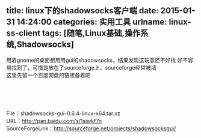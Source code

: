 title: linux下的shadowsocks客户端
date: 2015-01-31 14:24:00
categories: 实用工具
urlname: linux-ss-client
tags: [随笔,Linux基础,操作系统,Shadowsocks]
---
用着gnome的桌面想用用gui的shadowsocks，结果发现这玩意还不好找
好不容易找到了，可惜是放在了sourceforge上，sourceforge经常被墙<br />
这里先留一个百度网盘的链接备着吧<br />
<br />
<img src="http://bangz.me/images/tp_old/2015/01/1331203695.png" alt="" /><br />
<!--more--><br />
<br />
<img src="http://bangz.me/images/tp_old/2015/01/235222880.png" alt="" /><br />
<br />
File：shadowsocks-gui-0.6.4-linux-x64.tar.xz <br />
URL：<a href="http://pan.baidu.com/s/1sjwkf7n" target="_blank">http://pan.baidu.com/s/1sjwkf7n </a><br />
SourceForgeLink：<a href="http://sourceforge.net/projects/shadowsocksgui/" target="_blank">http://sourceforge.net/projects/shadowsocksgui/<br />
<br />
</a>